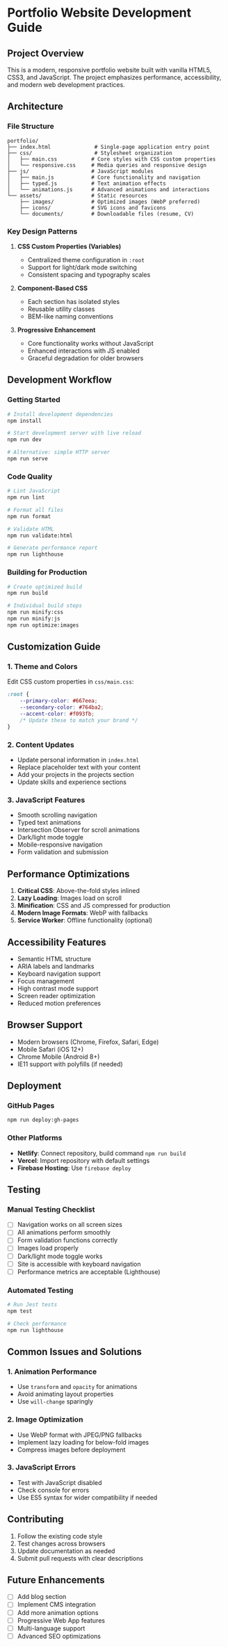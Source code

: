 # Portfolio Website Development Guide

## Project Overview
This is a modern, responsive portfolio website built with vanilla HTML5, CSS3, and JavaScript. The project emphasizes performance, accessibility, and modern web development practices.

## Architecture

### File Structure
```
portfolio/
├── index.html              # Single-page application entry point
├── css/                    # Stylesheet organization
│   ├── main.css           # Core styles with CSS custom properties
│   └── responsive.css     # Media queries and responsive design
├── js/                    # JavaScript modules
│   ├── main.js            # Core functionality and navigation
│   ├── typed.js           # Text animation effects
│   └── animations.js      # Advanced animations and interactions
└── assets/                # Static resources
    ├── images/            # Optimized images (WebP preferred)
    ├── icons/             # SVG icons and favicons
    └── documents/         # Downloadable files (resume, CV)
```

### Key Design Patterns

1. **CSS Custom Properties (Variables)**
   - Centralized theme configuration in `:root`
   - Support for light/dark mode switching
   - Consistent spacing and typography scales

2. **Component-Based CSS**
   - Each section has isolated styles
   - Reusable utility classes
   - BEM-like naming conventions

3. **Progressive Enhancement**
   - Core functionality works without JavaScript
   - Enhanced interactions with JS enabled
   - Graceful degradation for older browsers

## Development Workflow

### Getting Started
```bash
# Install development dependencies
npm install

# Start development server with live reload
npm run dev

# Alternative: simple HTTP server
npm run serve
```

### Code Quality
```bash
# Lint JavaScript
npm run lint

# Format all files
npm run format

# Validate HTML
npm run validate:html

# Generate performance report
npm run lighthouse
```

### Building for Production
```bash
# Create optimized build
npm run build

# Individual build steps
npm run minify:css
npm run minify:js
npm run optimize:images
```

## Customization Guide

### 1. Theme and Colors
Edit CSS custom properties in `css/main.css`:
```css
:root {
    --primary-color: #667eea;
    --secondary-color: #764ba2;
    --accent-color: #f093fb;
    /* Update these to match your brand */
}
```

### 2. Content Updates
- Update personal information in `index.html`
- Replace placeholder text with your content
- Add your projects in the projects section
- Update skills and experience sections

### 3. JavaScript Features
- Smooth scrolling navigation
- Typed text animations
- Intersection Observer for scroll animations
- Dark/light mode toggle
- Mobile-responsive navigation
- Form validation and submission

## Performance Optimizations

1. **Critical CSS**: Above-the-fold styles inlined
2. **Lazy Loading**: Images load on scroll
3. **Minification**: CSS and JS compressed for production
4. **Modern Image Formats**: WebP with fallbacks
5. **Service Worker**: Offline functionality (optional)

## Accessibility Features

- Semantic HTML structure
- ARIA labels and landmarks
- Keyboard navigation support
- Focus management
- High contrast mode support
- Screen reader optimization
- Reduced motion preferences

## Browser Support
- Modern browsers (Chrome, Firefox, Safari, Edge)
- Mobile Safari (iOS 12+)
- Chrome Mobile (Android 8+)
- IE11 support with polyfills (if needed)

## Deployment

### GitHub Pages
```bash
npm run deploy:gh-pages
```

### Other Platforms
- **Netlify**: Connect repository, build command `npm run build`
- **Vercel**: Import repository with default settings
- **Firebase Hosting**: Use `firebase deploy`

## Testing

### Manual Testing Checklist
- [ ] Navigation works on all screen sizes
- [ ] All animations perform smoothly
- [ ] Form validation functions correctly
- [ ] Images load properly
- [ ] Dark/light mode toggle works
- [ ] Site is accessible with keyboard navigation
- [ ] Performance metrics are acceptable (Lighthouse)

### Automated Testing
```bash
# Run Jest tests
npm test

# Check performance
npm run lighthouse
```

## Common Issues and Solutions

### 1. Animation Performance
- Use `transform` and `opacity` for animations
- Avoid animating layout properties
- Use `will-change` sparingly

### 2. Image Optimization
- Use WebP format with JPEG/PNG fallbacks
- Implement lazy loading for below-fold images
- Compress images before deployment

### 3. JavaScript Errors
- Test with JavaScript disabled
- Check console for errors
- Use ES5 syntax for wider compatibility if needed

## Contributing

1. Follow the existing code style
2. Test changes across browsers
3. Update documentation as needed
4. Submit pull requests with clear descriptions

## Future Enhancements

- [ ] Add blog section
- [ ] Implement CMS integration
- [ ] Add more animation options
- [ ] Progressive Web App features
- [ ] Multi-language support
- [ ] Advanced SEO optimizations